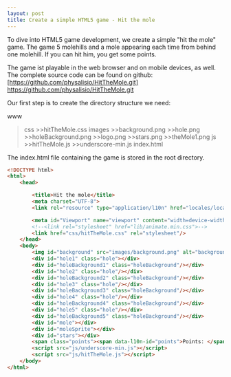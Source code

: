 ```yaml
---
layout: post
title: Create a simple HTML5 game - Hit the mole
---
```


To dive into HTML5 game development, we create a simple "hit the mole" game. The game 5 molehills and a mole appearing each time from behind one molehill. If you can hit him, you get some points.


The game ist playable in the web browser and on mobile devices, as well. The complete source code can be found on github: [https://github.com/physalisio/HitTheMole.git] https://github.com/physalisio/HitTheMole.git

Our first step is to create the directory structure we need:

www
>css
    >>hitTheMole.css
>images
    >>background.png
    >>hole.png
    >>holeBackground.png
    >>logo.png
    >>stars.png
    >>theMole1.png
>js
    >>hitTheMole.js
    >>underscore-min.js
>index.html

The index.html file containing the game is stored in the root directory.


```html
<!DOCTYPE html>
<html>
    <head>

        <title>Hit the mole</title>
        <meta charset="UTF-8">
        <link rel="resource" type="application/l10n" href="locales/locales.ini" />

        <meta id="Viewport" name="viewport" content="width=device-width,initial-scale=1.0, maximum-scale=1.0, minimum-scale=1.0">
        <!--<link rel="stylesheet" href="lib/animate.min.css">-->
        <link href="css/hitTheMole.css" rel="stylesheet"/>
    </head>
    <body>
        <img id="background" src="images/background.png" alt="background"/>
        <div id="hole1" class="hole"></div>
        <div id="holeBackground1" class="holeBackground"/></div>
        <div id="hole2" class="hole"/></div>
        <div id="holeBackground2" class="holeBackground"/></div>
        <div id="hole3" class="hole"/></div>
        <div id="holeBackground3" class="holeBackground"/></div>
        <div id="hole4" class="hole"/></div>
        <div id="holeBackground4" class="holeBackground"/></div>
        <div id="hole5" class="hole"/></div>
        <div id="holeBackground5" class="holeBackground"/></div>
        <div id="mole"></div>
        <div id="moleSprite"></div>
        <div id="stars"></div>
        <span class="points"><span data-l10n-id="points">Points: </span><span id="points">0</span></span>
        <script src="js/underscore-min.js"></script>
        <script src="js/hitTheMole.js"></script>
    </body>
</html>

```
